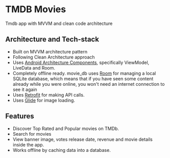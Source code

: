 
# TMDB Movies

Tmdb app with MVVM and clean code architecture

## Architecture and Tech-stack

* Built on MVVM architecture pattern
* Following Clean Architecture approach
* Uses [Android Architecture Components](https://developer.android.com/topic/libraries/architecture/), specifically ViewModel, LiveData and Room.
* Completely offline ready. movie_db uses [Room](https://developer.android.com/topic/libraries/architecture/room) for managing a local SQLite database, which means that if you have seen some content already while you were online, you won't need an internet connection to see it again
* Uses [Retrofit](https://square.github.io/retrofit/) for making API calls.
* Uses [Glide](https://github.com/bumptech/glide) for image loading.

## Features
* Discover Top Rated and Popular movies on TMDb.
* Search for movies
* View banner image, votes release date, revenue and movie details inside the app.
* Works offline by caching data into a database.

